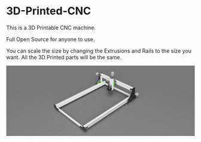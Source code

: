 # 3D-Printed-CNC
This is a 3D Printable CNC machine.

Full Open Source for anyone to use.

You can scale the size by changing the Extrusions and Rails to the size you want. All the 3D Printed parts will be the same.

![plot](./Images/CNCBuild_2023-Jan-25.png)
